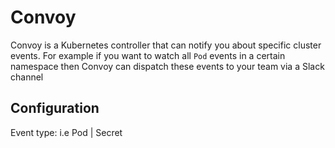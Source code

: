 # Convoy

Convoy is a Kubernetes controller that can notify you about specific cluster events. For example if you want to watch all `Pod` events in a certain namespace then Convoy can dispatch these events to your team via a Slack channel

## Configuration

Event type: i.e Pod | Secret
